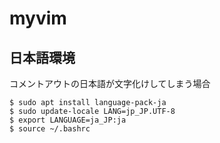 # myvim




## 日本語環境
コメントアウトの日本語が文字化けしてしまう場合
```
$ sudo apt install language-pack-ja
$ sudo update-locale LANG=jp_JP.UTF-8
$ export LANGUAGE=ja_JP:ja
$ source ~/.bashrc
```

